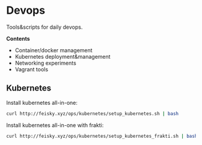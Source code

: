 # Devops

Tools&scripts for daily devops.

**Contents**

- Container/docker management
- Kubernetes deployment&management
- Networking experiments
- Vagrant tools

## Kubernetes

Install kubernetes all-in-one:

```sh
curl http://feisky.xyz/ops/kubernetes/setup_kubernetes.sh | bash
```

Install kubernetes all-in-one with frakti:

```sh
curl http://feisky.xyz/ops/kubernetes/setup_kubernetes_frakti.sh | bash
